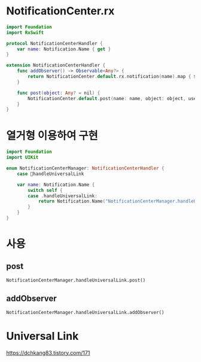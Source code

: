 # NotificationCenter.rx
```swift
import Foundation
import RxSwift

protocol NotificationCenterHandler {
    var name: Notification.Name { get }
}

extension NotificationCenterHandler {
    func addObserver() -> Observable<Any?> {
        return NotificationCenter.default.rx.notification(name).map { $0.object }
    }

    func post(object: Any? = nil) {
        NotificationCenter.default.post(name: name, object: object, userInfo: nil)
    }
}
```
# 열거형 이용하여 구현
```swift
import Foundation
import UIKit

enum NotificationCenterManager: NotificationCenterHandler {
    case handleUniversalLink

    var name: Notification.Name {
        switch self {
        case .handleUniversalLink:
            return Notification.Name("NotificationCenterManager.handleUniversalLink")
        }
    }
}
```
# 사용
## post
`NotificationCenterManager.handleUniversalLink.post()`
## addObserver
`NotificationCenterManager.handleUniversalLink.addObserver()`

# Universal Link
https://dchkang83.tistory.com/171
